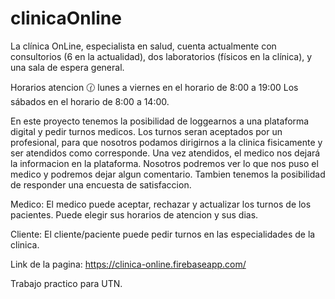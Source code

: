 # clinicaOnline
La clínica OnLine, especialista en salud, cuenta
actualmente con consultorios (6 en la actualidad),
dos laboratorios (físicos en la clínica), y una sala
de espera general.

Horarios atencion 🕜
lunes a viernes en el horario de 8:00 a 19:00
Los sábados en el horario de 8:00 a 14:00.


En este proyecto tenemos la posibilidad de loggearnos a una plataforma digital y pedir turnos medicos.
Los turnos seran aceptados por un profesional, para que nosotros podamos dirigirnos a la clinica fisicamente y ser atendidos como corresponde.
Una vez atendidos, el medico nos dejará la informacion en la plataforma. Nosotros podremos ver lo que nos puso el medico y podremos dejar algun comentario.
Tambien tenemos la posibilidad de responder una encuesta de satisfaccion.


Medico:
El medico puede aceptar, rechazar y actualizar los turnos de los pacientes. 
Puede elegir sus horarios de atencion y sus dias.

Cliente: 
El cliente/paciente puede pedir turnos en las especialidades de la clinica.

Link de la pagina:
https://clinica-online.firebaseapp.com/


Trabajo practico para UTN.

